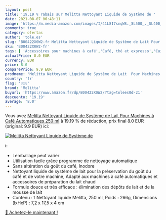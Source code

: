 ```yaml
---
layout: post
title: '19.19 % rabais sur Melitta Nettoyant Liquide de Système de '
date: 2021-08-07 06:48:11
image: 'https://m.media-amazon.com/images/I/41L8I7snqWS._SL500_._SL400_.jpg'
comments: true
category: ofertas
author: 'tole.es'
slug: 'B00422X0W2-fr Melitta Nettoyant Liquide de Système de Lait Pour Machines...'
sku: 'B00422X0W2-fr'
tags: [ 'Accessoires pour machines à café','Café, thé et expresso','Cuisine et Maison','Pastilles pour machines à café','Produits dentretien pour machines à café','Produits détartrant pour machines à café','Produits et accessoires de nettoyage','melitta', ]
actualPrice: 8.0 EUR
currency: EUR
price: 8.0
comparePrice: 9.9 EUR
prodname: 'Melitta Nettoyant Liquide de Système de Lait  Pour Machines à Café Automatiques  250 ml'
country: 'fr'
flag: '🇫🇷'
brand: 'Melitta'
buyurl: 'https://www.amazon.fr/dp/B00422X0W2/?tag=tolees0d-21'
descuento: '19.19'
average: '8.0'
---
```


Vous avez [Melitta Nettoyant Liquide de Système de Lait  Pour Machines à Café Automatiques  250 ml](https://www.amazon.fr/dp/B00422X0W2/?tag=tolees0d-21)  à  19.19 % de réduction, prix final  8.0 EUR (original: 9.9 EUR) ici:

[![Melitta Nettoyant Liquide de Système de ](https://m.media-amazon.com/images/I/41L8I7snqWS._SL500_._SL400_.jpg)](https://www.amazon.fr/dp/B00422X0W2/?tag=tolees0d-21)

ℹ️:

- Lemballage peut varier
- Utilisation facile grâce programme de nettoyage automatique
- Sans altération du goût du café, Inodore
- Nettoyant liquide de système de lait pour la préservation du goût du café et de votre machine, Adapté aux machines à café automatiques et accessoires de préparation du lait chaud
- Formule douce et très efficace : élimination des dépôts de lait et de la mousse de lait
- Contenu : 1 Nettoyant liquide Melitta, 250 ml, Poids : 266g, Dimensions (lxHxP) : 7,2 x 17,5 x 4 cm

[🛒 Achetez-le maintenant!!](https://www.amazon.fr/dp/B00422X0W2/?tag=tolees0d-21)
